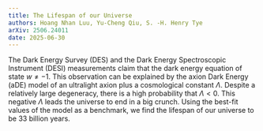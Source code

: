 ```yaml
---
title: The Lifespan of our Universe
authors: Hoang Nhan Luu, Yu-Cheng Qiu, S. -H. Henry Tye
arXiv: 2506.24011
date: 2025-06-30
---
```

The Dark Energy Survey (DES) and the Dark Energy Spectroscopic Instrument (DESI) measurements claim that the dark energy equation of state $w \ne -1$. This observation can be explained by the axion Dark Energy (aDE) model of an ultralight axion plus a cosmological constant $\Lambda$. Despite a relatively large degeneracy, there is a high probability that $\Lambda <0$. This negative $\Lambda$ leads the universe to end in a big crunch. Using the best-fit values of the model as a benchmark, we find the lifespan of our universe to be 33 billion years.
